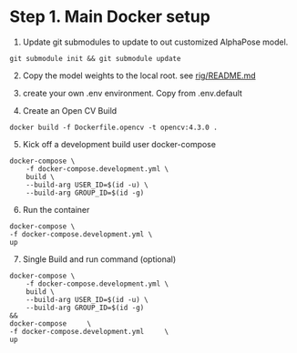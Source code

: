 # Step 1. Main Docker setup

1. Update git submodules to update to out customized AlphaPose model.

```
git submodule init && git submodule update
```

2. Copy the model weights to the local root. see [rig/README.md](rig/README.md)

3. create your own .env environment. Copy from .env.default

4. Create an Open CV Build
``` shell
docker build -f Dockerfile.opencv -t opencv:4.3.0 .
```

5. Kick off a development build user docker-compose

``` shell
docker-compose \
    -f docker-compose.development.yml \
    build \
    --build-arg USER_ID=$(id -u) \
    --build-arg GROUP_ID=$(id -g) 
```

6. Run the container

```
docker-compose \
-f docker-compose.development.yml \
up 
```

7. Single Build and run command (optional)

```
docker-compose \
    -f docker-compose.development.yml \
    build \
    --build-arg USER_ID=$(id -u) \
    --build-arg GROUP_ID=$(id -g)
&&
docker-compose     \
-f docker-compose.development.yml     \
up
```

